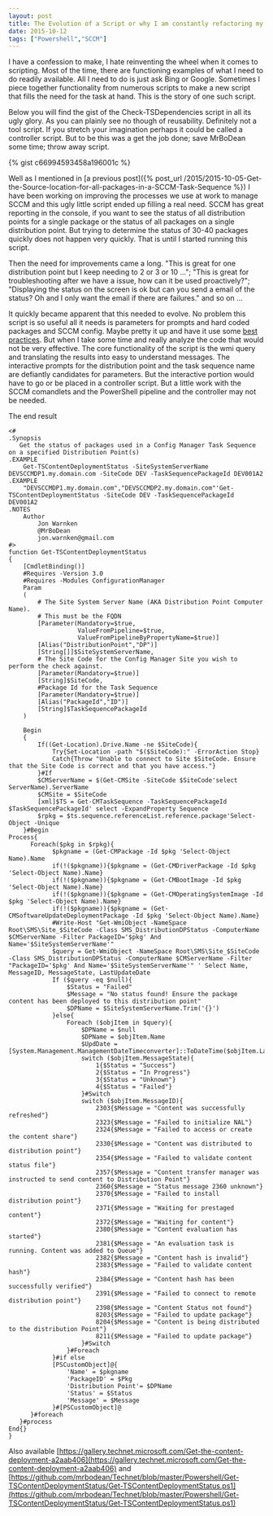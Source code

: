 ```yaml
---
layout: post
title: The Evolution of a Script or why I am constantly refactoring my code.
date: 2015-10-12
tags: ["Powershell","SCCM"]
---
```


I have a confession to make, I hate reinventing the wheel when it comes to scripting. Most of the time, there are functioning examples of what I need to do readily available. All I need to do is just ask Bing or Google. Sometimes I piece together functionality from numerous scripts to make a new script that fills the need for the task at hand. This is the story of one such script.

Below you will find the gist of the Check-TSDependencies script in all its ugly glory.  As you can plainly see no though of reusability. Definitely not a tool script. If you stretch your imagination perhaps it could be called a controller script. But to be this was a get the job done; save MrBoDean some time; throw away script.

{% gist c66994593458a196001c %}


Well as I mentioned in [a previous post]({% post_url /2015/2015-10-05-Get-the-Source-location-for-all-packages-in-a-SCCM-Task-Sequence %})  I have been working on improving the processes we use at work to manage SCCM and this ugly little script ended up filling a real need. SCCM has great reporting in the console, if you want to see the status of all distribution points for a single package or the status of all packages on a single distribution point. But trying to determine the status of 30-40 packages quickly does not happen very quickly.  That is until I started running this script.

Then the need for improvements came a long. "This is great for one distribution point but I keep needing to 2 or 3 or 10 ..."; "This is great for troubleshooting after we have a issue, how can it be used proactively?"; "Displaying the status on the screen is ok but can you send a email of the status? Oh and I only want the email if there are failures." and so on ...

It quickly became apparent that this needed to evolve. No problem this script is so useful all it needs is parameters for prompts and hard coded packages and SCCM config. Maybe pretty it up and have it use some [best practices](https://github.com/PoshCode/PowerShellPracticeAndStyle). But when I take some time and really analyze the code that would not be very effective. The core functionality of the script is the wmi query and translating the results into easy to understand messages. The interactive prompts for the distribution point and the task sequence name are defiantly candidates for parameters. But the interactive portion would have to go or be placed in a controller script. But a little work with the SCCM comandlets and the PowerShell pipeline and the controller may not be needed.

The end result
```
<#
.Synopsis
   Get the status of packages used in a Config Manager Task Sequence on a specified Distribution Point(s)
.EXAMPLE
    Get-TSContentDeploymentStatus -SiteSystemServerName DEVSCCMDP1.my.domain.com -SiteCode DEV -TaskSequencePackageId DEV001A2
.EXAMPLE
    "DEVSCCMDP1.my.domain.com","DEVSCCMDP2.my.domain.com"'Get-TSContentDeploymentStatus -SiteCode DEV -TaskSequencePackageId DEV001A2
.NOTES
    Author
        Jon Warnken
        @MrBoDean
        jon.warnken@gmail.com
#>
function Get-TSContentDeploymentStatus
{
    [CmdletBinding()]
    #Requires -Version 3.0
    #Requires -Modules ConfigurationManager
    Param
    (
        # The Site System Server Name (AKA Distribution Point Computer Name).
        # This must be the FQDN
        [Parameter(Mandatory=$true,
                   ValueFromPipeline=$true,
                   ValueFromPipelineByPropertyName=$true)]
        [Alias("DistributionPoint","DP")]
        [String[]]$SiteSystemServerName,
        # The Site Code for the Config Manager Site you wish to perform the check against.
        [Parameter(Mandatory=$true)]
        [String]$SiteCode,
        #Package Id for the Task Sequence
        [Parameter(Mandatory=$true)]
        [Alias("PackageId","ID")]
        [String]$TaskSequencePackageId
    )

    Begin
    {
        If((Get-Location).Drive.Name -ne $SiteCode){
            Try{Set-Location -path "$($SiteCode):" -ErrorAction Stop}
            Catch{Throw "Unable to connect to Site $SiteCode. Ensure that the Site Code is correct and that you have access."}
        }#If
        $CMServerName = $(Get-CMSite -SiteCode $SiteCode'select ServerName).ServerName
        $CMSite = $SiteCode
        [xml]$TS = Get-CMTaskSequence -TaskSequencePackageId $TaskSequencePackageId' select -ExpandProperty Sequence
        $rpkg = $ts.sequence.referenceList.reference.package'Select-Object -Unique
    }#Begin
Process{
      Foreach($pkg in $rpkg){
            $pkgname = (Get-CMPackage -Id $pkg 'Select-Object Name).Name
            if(!($pkgname)){$pkgname = (Get-CMDriverPackage -Id $pkg 'Select-Object Name).Name}
            if(!($pkgname)){$pkgname = (Get-CMBootImage -Id $pkg 'Select-Object Name).Name}
            if(!($pkgname)){$pkgname = (Get-CMOperatingSystemImage -Id $pkg 'Select-Object Name).Name}
            if(!($pkgname)){$pkgname = (Get-CMSoftwareUpdateDeploymentPackage -Id $pkg 'Select-Object Name).Name}
            #Write-Host "Get-WmiObject -NameSpace Root\SMS\Site_$SiteCode -Class SMS_DistributionDPStatus -ComputerName $CMServerName -Filter PackageID='$pkg' And Name='$SiteSystemServerName'"
            $query = Get-WmiObject -NameSpace Root\SMS\Site_$SiteCode -Class SMS_DistributionDPStatus -ComputerName $CMServerName -Filter "PackageID='$pkg' And Name='$SiteSystemServerName'" ' Select Name, MessageID, MessageState, LastUpdateDate
            If ($query -eq $null){
                $Status = "Failed"
                $Message = "No status found! Ensure the package content has been deployed to this distribution point"
                $DPName = $SiteSystemServerName.Trim('{}')
            }else{
                Foreach ($objItem in $query){
                    $DPName = $null
                    $DPName = $objItem.Name
                    $UpdDate = [System.Management.ManagementDateTimeconverter]::ToDateTime($objItem.LastUpdateDate)
                    switch ($objItem.MessageState){
                        1{$Status = "Success"}
                        2{$Status = "In Progress"}
                        3{$Status = "Unknown"}
                        4{$Status = "Failed"}
                    }#Switch
                    switch ($objItem.MessageID){
                        2303{$Message = "Content was successfully refreshed"}
                        2323{$Message = "Failed to initialize NAL"}
                        2324{$Message = "Failed to access or create the content share"}
                        2330{$Message = "Content was distributed to distribution point"}
                        2354{$Message = "Failed to validate content status file"}
                        2357{$Message = "Content transfer manager was instructed to send content to Distribution Point"}
                        2360{$Message = "Status message 2360 unknown"}
                        2370{$Message = "Failed to install distribution point"}
                        2371{$Message = "Waiting for prestaged content"}
                        2372{$Message = "Waiting for content"}
                        2380{$Message = "Content evaluation has started"}
                        2381{$Message = "An evaluation task is running. Content was added to Queue"}
                        2382{$Message = "Content hash is invalid"}
                        2383{$Message = "Failed to validate content hash"}
                        2384{$Message = "Content hash has been successfully verified"}
                        2391{$Message = "Failed to connect to remote distribution point"}
                        2398{$Message = "Content Status not found"}
                        8203{$Message = "Failed to update package"}
                        8204{$Message = "Content is being distributed to the distribution Point"}
                        8211{$Message = "Failed to update package"}
                    }#Switch
                }#Foreach
            }#if else 
            [PSCustomObject]@{
                'Name' = $pkgname
                'PackageID' = $Pkg
                'Distribution Point'= $DPName
                'Status' = $Status
                'Message' = $Message
            }#[PSCustomObject]@
      }#foreach
   }#process
End{}
}
```
Also available [https://gallery.technet.microsoft.com/Get-the-content-deployment-a2aab406](https://gallery.technet.microsoft.com/Get-the-content-deployment-a2aab406) and [https://github.com/mrbodean/Technet/blob/master/Powershell/Get-TSContentDeploymentStatus/Get-TSContentDeploymentStatus.ps1](https://github.com/mrbodean/Technet/blob/master/Powershell/Get-TSContentDeploymentStatus/Get-TSContentDeploymentStatus.ps1)

&nbsp;